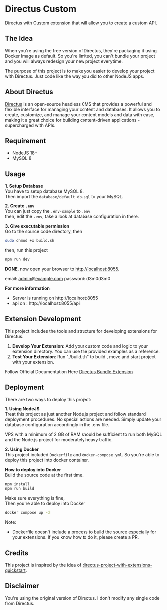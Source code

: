 # Directus Custom
Directus with Custom extension that will allow you to create a custom API.

## The Idea
When you're using the free version of Directus, they're packaging it using Docker Image as default.
So you're limited, you can't bundle your project and you will always redesign your new project everytime.

The purpose of this project is to make you easier to develop your project with Directus.
Just code like the way you did to other NodeJS apps.

## About Directus
[Directus](https://directus.io/) is an open-source headless CMS that provides a powerful and flexible interface for managing your content and databases. It allows you to create, customize, and manage your content models and data with ease, making it a great choice for building content-driven applications - supercharged with APIs.

## Requirement
- NodeJS 18+
- MySQL 8

## Usage

**1. Setup Database**  
You have to setup database MySQL 8.  
Then import the `database/default_db.sql` to your MySQL.

**2. Create `.env`**  
You can just copy the `.env-sample` to `.env`  
then, edit the `.env`, take a look at database configuration in there.

**3. Give executable permission**  
Go to the source code directory, then  
```bash
sudo chmod +x build.sh
```

then, run this project  
```bash
npm run dev
```

**DONE**, now open your browser to [http://localhost:8055](http://localhost:8055).

email: admin@example.com
password: d3m0d3m0

**For more information**
- Server is running on http://localhost:8055
- api on :  http://localhost:8055/api

## Extension Development

This project includes the tools and structure for developing extensions for Directus.
1. **Develop Your Extension**:
Add your custom code and logic to your extension directory. You can use the provided examples as a reference.
2. **Test Your Extension**:
Run "./build.sh" to build , move and start project with your extension.

Follow Official Documentation Here [Directus Bundle Extension](https://docs.directus.io/extensions/bundles.html)

## Deployment
There are two ways to deploy this project:

**1. Using NodeJS**  
Treat this project as just another Node.js project and follow standard deployment procedures. No special actions are needed.
Simply update your database configuration accordingly in the .env file.

VPS with a minimum of 2 GB of RAM should be sufficient to run both MySQL and the Node.js project for moderately heavy traffic.

**2. Using Docker**  
This project included `Dockerfile` and `docker-compose.yml`. So you're able to deploy this project into docker container.

**How to deploy into Docker**  
Build the source code at the first time.
```bash
npm install
npm run build
```

Make sure everything is fine,  
Then you're able to deploy into Docker
```bash
docker compose up -d
```

Note:
- Dockerfile doesn't include a process to build the source especially for your extensions. If you know how to do it, please create a PR.

## Credits
This project is inspired by the idea of [directus-project-with-extensions-quickstart](https://github.com/yohita/directus-project-with-extensions-quickstart).

## Disclaimer
You're using the original version of Directus. I don't modify any single code from Directus.
